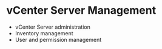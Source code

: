 # vCenter Server Management
- vCenter Server administration
- Inventory management
- User and permission management
